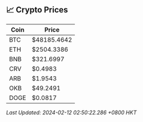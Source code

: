 ## 📈 Crypto Prices

| Coin | Price |
| ---- | ----- |
| BTC | $48185.4642 |
| ETH | $2504.3386 |
| BNB | $321.6997 |
| CRV | $0.4983 |
| ARB | $1.9543 |
| OKB | $49.2491 |
| DOGE | $0.0817 |

_Last Updated: 2024-02-12 02:50:22.286 +0800 HKT_